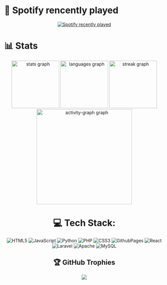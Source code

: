   # 🎼 Spotify rencently played 
<div align="center">
  <a href="https://open.spotify.com/user/31i7gjegfl3qvk66rc7k7ssyylzi">
    <img src="https://spotify-recently-played-readme.vercel.app/api?user=31i7gjegfl3qvk66rc7k7ssyylzi&count=3&unique=true" alt="Spotify recently played"  />
  </a>
</div>

###
  # 📊 Stats
<div align="center">
  <img src="https://github-readme-stats.vercel.app/api?username=AlejandroPR23&hide_title=false&hide_rank=false&show_icons=true&include_all_commits=true&count_private=true&disable_animations=false&theme=dracula&locale=en&hide_border=false&order=1" height="150" alt="stats graph"  />
  <img src="https://github-readme-stats.vercel.app/api/top-langs?username=AlejandroPR23&locale=en&hide_title=false&layout=compact&card_width=320&langs_count=5&theme=dracula&hide_border=false&order=2" height="150" alt="languages graph"  />
  <img src="https://streak-stats.demolab.com?user=AlejandroPR23&locale=en&mode=daily&theme=dracula&hide_border=false&border_radius=5&order=3" height="150" alt="streak graph"  />
  <img src="https://github-readme-activity-graph.vercel.app/graph?username=AlejandroPR23&radius=16&theme=react&area=true&order=5" height="300" alt="activity-graph graph"  />

# 💻 Tech Stack:
![HTML5](https://img.shields.io/badge/html5-%23E34F26.svg?style=for-the-badge&logo=html5&logoColor=white) ![JavaScript](https://img.shields.io/badge/javascript-%23323330.svg?style=for-the-badge&logo=javascript&logoColor=%23F7DF1E) ![Python](https://img.shields.io/badge/python-3670A0?style=for-the-badge&logo=python&logoColor=ffdd54) ![PHP](https://img.shields.io/badge/php-%23777BB4.svg?style=for-the-badge&logo=php&logoColor=white) ![CSS3](https://img.shields.io/badge/css3-%231572B6.svg?style=for-the-badge&logo=css3&logoColor=white) ![GithubPages](https://img.shields.io/badge/github%20pages-121013?style=for-the-badge&logo=github&logoColor=white) ![React](https://img.shields.io/badge/react-%2320232a.svg?style=for-the-badge&logo=react&logoColor=%2361DAFB) ![Laravel](https://img.shields.io/badge/laravel-%23FF2D20.svg?style=for-the-badge&logo=laravel&logoColor=white) ![Apache](https://img.shields.io/badge/apache-%23D42029.svg?style=for-the-badge&logo=apache&logoColor=white) ![MySQL](https://img.shields.io/badge/mysql-4479A1.svg?style=for-the-badge&logo=mysql&logoColor=white)
## 🏆 GitHub Trophies
![](https://github-profile-trophy.vercel.app/?username=AlejandroPR23&theme=date_night&no-frame=false&no-bg=false&margin-w=4)
</div>

###

